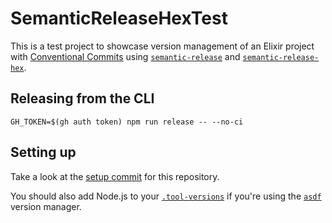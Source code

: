 # SemanticReleaseHexTest

This is a test project to showcase version management of an Elixir project with [Conventional Commits](https://www.conventionalcommits.org/en/v1.0.0/) using [`semantic-release`](https://github.com/semantic-release/semantic-release/) and [`semantic-release-hex`](https://github.com/talent-ideal/semantic-release-hex).

## Releasing from the CLI

```shell
GH_TOKEN=$(gh auth token) npm run release -- --no-ci
```

## Setting up

Take a look at the [setup commit](https://github.com/sheerlox/semantic-release-hex-demo/commit/016e53cc58755932a6b7b7b9cee4edeec63c0321) for this repository.

You should also add Node.js to your [`.tool-versions`](./.tool-versions) if you're using the [`asdf`](https://asdf-vm.com/) version manager.
